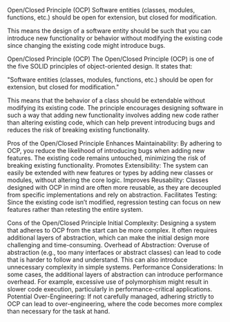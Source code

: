 Open/Closed Principle (OCP)
Software entities (classes, modules, functions, etc.) should be open for extension, but closed for modification.

This means the design of a software entity should be such that you can introduce new functionality or behavior without modifying the existing code since changing the existing code might introduce bugs.



Open/Closed Principle (OCP)
The Open/Closed Principle (OCP) is one of the five SOLID principles of object-oriented design. It states that:

"Software entities (classes, modules, functions, etc.) should be open for extension, but closed for modification."

This means that the behavior of a class should be extendable without modifying its existing code. The principle encourages designing software in such a way that adding new functionality involves adding new code rather than altering existing code, which can help prevent introducing bugs and reduces the risk of breaking existing functionality.


Pros of the Open/Closed Principle
Enhances Maintainability: By adhering to OCP, you reduce the likelihood of introducing bugs when adding new features. The existing code remains untouched, minimizing the risk of breaking existing functionality.
Promotes Extensibility: The system can easily be extended with new features or types by adding new classes or modules, without altering the core logic.
Improves Reusability: Classes designed with OCP in mind are often more reusable, as they are decoupled from specific implementations and rely on abstraction.
Facilitates Testing: Since the existing code isn’t modified, regression testing can focus on new features rather than retesting the entire system.


Cons of the Open/Closed Principle
Initial Complexity: Designing a system that adheres to OCP from the start can be more complex. It often requires additional layers of abstraction, which can make the initial design more challenging and time-consuming.
Overhead of Abstraction: Overuse of abstraction (e.g., too many interfaces or abstract classes) can lead to code that is harder to follow and understand. This can also introduce unnecessary complexity in simple systems.
Performance Considerations: In some cases, the additional layers of abstraction can introduce performance overhead. For example, excessive use of polymorphism might result in slower code execution, particularly in performance-critical applications.
Potential Over-Engineering: If not carefully managed, adhering strictly to OCP can lead to over-engineering, where the code becomes more complex than necessary for the task at hand.

